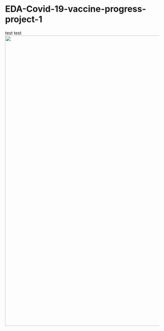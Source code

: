 # EDA-Covid-19-vaccine-progress-project-1
test test
<img src="https://www.skynewsarabia.com/images/v1/2021/05/13/1437201/800/450/1-1437201.jpg" width="950">
